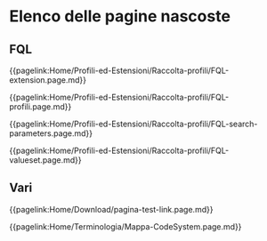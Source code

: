 # Elenco delle pagine nascoste

## FQL
{{pagelink:Home/Profili-ed-Estensioni/Raccolta-profili/FQL-extension.page.md}}

{{pagelink:Home/Profili-ed-Estensioni/Raccolta-profili/FQL-profili.page.md}}

{{pagelink:Home/Profili-ed-Estensioni/Raccolta-profili/FQL-search-parameters.page.md}}

{{pagelink:Home/Profili-ed-Estensioni/Raccolta-profili/FQL-valueset.page.md}}

## Vari
{{pagelink:Home/Download/pagina-test-link.page.md}}

{{pagelink:Home/Terminologia/Mappa-CodeSystem.page.md}}